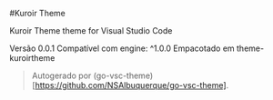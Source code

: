 #Kuroir Theme

Kuroir Theme theme for Visual Studio Code

Versão 0.0.1
Compatível com engine: ^1.0.0
Empacotado em theme-kuroirtheme

> Autogerado por (go-vsc-theme)[https://github.com/NSAlbuquerque/go-vsc-theme].